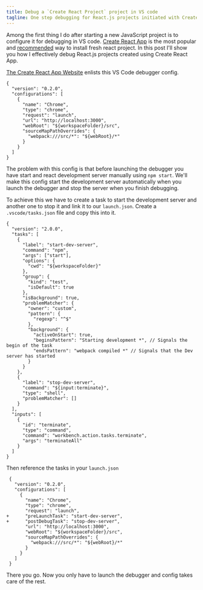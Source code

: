 ```yaml
---
title: Debug a `Create React Project` project in VS code
tagline: One step debugging for React.js projects initiated with Create React App 
---
```


Among the first thing I do after starting a new JavaScript project is to configure it for debugging in VS code. [Create React App](https://create-react-app.dev/) is the most popular and [recommended](https://beta.reactjs.org/learn/start-a-new-react-project) way to install fresh react project. In this post I'll show you how I effectively debug React.js projects created using Create React App.

[The Create React App Website](https://create-react-app.dev/docs/setting-up-your-editor/#visual-studio-code) enlists this VS Code debugger config.

```json{}[.vscode/launch.json]
{
  "version": "0.2.0",
  "configurations": [
    {
      "name": "Chrome",
      "type": "chrome",
      "request": "launch",
      "url": "http://localhost:3000",
      "webRoot": "${workspaceFolder}/src",
      "sourceMapPathOverrides": {
        "webpack:///src/*": "${webRoot}/*"
      }
    }
  ]
}
```

The problem with this config is that before launching the debugger you have start and react development server manually using `npm start`. We'll make this config start the development server automatically when you launch the debugger and stop the server when you finish debugging.

To achieve this we have to create a task to start the development server and another one to stop it and link it to our `launch.json`.
Create a `.vscode/tasks.json` file and copy this into it.

```json{}[.vscode/tasks.json]
{
  "version": "2.0.0",
  "tasks": [
    {
      "label": "start-dev-server",
      "command": "npm",
      "args": ["start"],
      "options": {
        "cwd": "${workspaceFolder}"
      },
      "group": {
        "kind": "test",
        "isDefault": true
      },
      "isBackground": true,
      "problemMatcher": {
        "owner": "custom",
        "pattern": {
          "regexp": "^$"
        },
        "background": {
          "activeOnStart": true,
          "beginsPattern": "Starting development *", // Signals the begin of the task
          "endsPattern": "webpack compiled *" // Signals that the Dev server has started
        }
      }
    },
    {
      "label": "stop-dev-server",
      "command": "${input:terminate}",
      "type": "shell",
      "problemMatcher": []
    }
  ],
  "inputs": [
    {
      "id": "terminate",
      "type": "command",
      "command": "workbench.action.tasks.terminate",
      "args": "terminateAll"
    }
  ]
}
```

Then reference the tasks in your `launch.json`

```diff-json{}[.vscode/launch.json]
 {
   "version": "0.2.0",
   "configurations": [
     {
       "name": "Chrome",
       "type": "chrome",
       "request": "launch",
+      "preLaunchTask": "start-dev-server",
+      "postDebugTask": "stop-dev-server",
       "url": "http://localhost:3000",
       "webRoot": "${workspaceFolder}/src",
       "sourceMapPathOverrides": {
         "webpack:///src/*": "${webRoot}/*"
       }
     }
   ]
 }
```

There you go. Now you only have to launch the debugger and config takes care of the rest.
